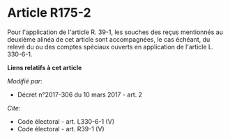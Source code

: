 # Article R175-2

Pour l'application de l'article R. 39-1, les souches des reçus mentionnés au deuxième alinéa de cet article sont
accompagnées, le cas échéant, du relevé du ou des comptes spéciaux ouverts en application de l'article L. 330-6-1.

**Liens relatifs à cet article**

_Modifié par_:

  - Décret n°2017-306 du 10 mars 2017 - art. 2

_Cite_:

  - Code électoral - art. L330-6-1 (V)
  - Code électoral - art. R39-1 (V)
